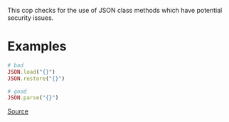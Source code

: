 
This cop checks for the use of JSON class methods which have potential
security issues.

# Examples

```ruby
# bad
JSON.load("{}")
JSON.restore("{}")

# good
JSON.parse("{}")
```

[Source](http://www.rubydoc.info/gems/rubocop/RuboCop/Cop/Security/JSONLoad)